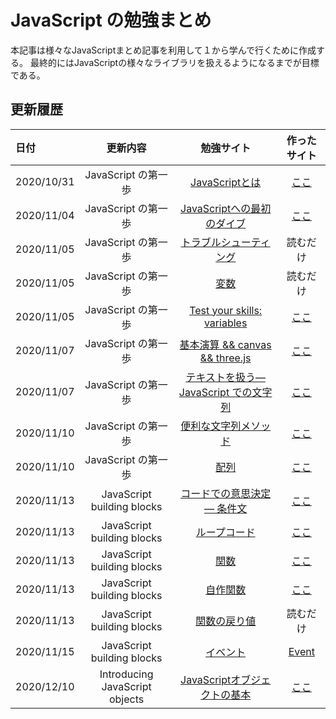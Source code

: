 # JavaScript の勉強まとめ
本記事は様々なJavaScriptまとめ記事を利用して１から学んで行くために作成する。
最終的にはJavaScriptの様々なライブラリを扱えるようになるまでが目標である。

## 更新履歴
| 日付 | 更新内容 | 勉強サイト | 作ったサイト |
| :-- | :-: | :-: | :-: |
| 2020/10/31 | JavaScript の第一歩 | [JavaScriptとは](https://developer.mozilla.org/ja/docs/Learn/JavaScript/First_steps/What_is_JavaScript) | [ここ](./1_JavaScriptsFirstSteps/0) |
| 2020/11/04 | JavaScript の第一歩 | [JavaScriptへの最初のダイブ](https://developer.mozilla.org/ja/docs/Learn/JavaScript/First_steps/A_first_splash) | [ここ](./1_JavaScriptsFirstSteps/1) |
| 2020/11/05 | JavaScript の第一歩 | [トラブルシューティング](https://developer.mozilla.org/ja/docs/Learn/JavaScript/First_steps/What_went_wrong) | 読むだけ |
| 2020/11/05 | JavaScript の第一歩 | [変数](https://developer.mozilla.org/ja/docs/Learn/JavaScript/First_steps/Variables) | 読むだけ |
| 2020/11/05 | JavaScript の第一歩 | [Test your skills: variables](https://wiki.developer.mozilla.org/ja/docs/Learn/JavaScript/First_steps/Test_your_skills:_variables) | [ここ](./1_JavaScriptsFirstSteps/2) |
| 2020/11/07 | JavaScript の第一歩 | [基本演算 && canvas && three.js](https://developer.mozilla.org/ja/docs/Learn/JavaScript/First_steps/Math) | [ここ](./1_JavaScriptsFirstSteps/3) |
| 2020/11/07 | JavaScript の第一歩 | [テキストを扱う—JavaScript での文字列](https://developer.mozilla.org/ja/docs/Learn/JavaScript/First_steps/Strings) | [ここ](./1_JavaScriptsFirstSteps/4) |   
| 2020/11/10 | JavaScript の第一歩 | [便利な文字列メソッド](https://developer.mozilla.org/ja/docs/Learn/JavaScript/First_steps/Useful_string_methods) | [ここ](./1_JavaScriptsFirstSteps/5) |   
| 2020/11/10 | JavaScript の第一歩 | [配列](https://developer.mozilla.org/ja/docs/Learn/JavaScript/First_steps/Arrays) | [ここ](./1_JavaScriptsFirstSteps/6) |   
| 2020/11/13 | JavaScript building blocks | [コードでの意思決定 — 条件文](https://developer.mozilla.org/ja/docs/Learn/JavaScript/Building_blocks/conditionals) | [ここ](./2_Building_blocks/conditionals) |
| 2020/11/13 | JavaScript building blocks | [ループコード](https://developer.mozilla.org/ja/docs/Learn/JavaScript/Building_blocks/Looping_code) | [ここ](./2_Building_blocks/LoopingCode) |   
| 2020/11/13 | JavaScript building blocks | [関数](https://developer.mozilla.org/ja/docs/Learn/JavaScript/Building_blocks/Functions) | [ここ](./2_Building_blocks/Function) |   
| 2020/11/13 | JavaScript building blocks | [自作関数](https://developer.mozilla.org/ja/docs/Learn/JavaScript/Building_blocks/Build_your_own_function) | [ここ](./2_Building_blocks/BuildYourOwnFunction) |   
| 2020/11/13 | JavaScript building blocks | [関数の戻り値](https://developer.mozilla.org/ja/docs/Learn/JavaScript/Building_blocks/Build_your_own_function) | 読むだけ |   
| 2020/11/15 | JavaScript building blocks | [イベント](https://developer.mozilla.org/ja/docs/Learn/JavaScript/Building_blocks/Events) | [Event](./2_Building_Blocks/Events) |  
| 2020/12/10 | Introducing JavaScript objects | [JavaScriptオブジェクトの基本](https://developer.mozilla.org/ja/docs/Learn/JavaScript/Objects/Basics) | [ここ](./3_Objects/index.html) |  
